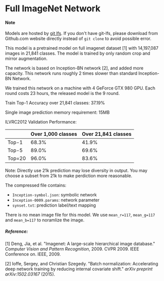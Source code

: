 # Full ImageNet Network

#### Note
Models are hosted by [git lfs](https://git-lfs.github.com/). If you don't have git-lfs, please download from Github.com website directly instead of ```git clone``` to avoid possible error.

This model is a pretrained model on full imagenet dataset [1] with 14,197,087 images in 21,841 classes. The model is trained by only random crop and mirror augmentation.

The network is based on Inception-BN network [2], and added more capacity. This network runs roughly 2 times slower than standard Inception-BN Network.

We trained this network on a machine with 4 GeForce GTX 980 GPU. Each round costs 23 hours, the released model is the 9 round.

Train Top-1 Accuracy over 21,841 classes: 37.19%

Single image prediction memory requirement: 15MB

ILVRC2012 Validation Performance:

|        | Over 1,000 classes | Over 21,841 classes |
| ------ | ------------------ | ------------------- |
| Top-1  | 68.3%              | 41.9%               |
| Top-5  | 89.0%              | 69.6%               |
| Top=20 | 96.0%              | 83.6%               |


Note: Directly use 21k prediction may lose diversity in output. You may choose a subset from 21k to make perdiction more reasonable.

The compressed file contains:
- ```Inception-symbol.json```: symbolic network
- ```Inception-0009.params```: network parameter
- ```synset.txt```: prediction label/text mapping

There is no mean image file for this model. We use ```mean_r=117```, ```mean_g=117``` and ```mean_b=117``` to noramlize the image.


##### Reference:

[1] Deng, Jia, et al. "Imagenet: A large-scale hierarchical image database." *Computer Vision and Pattern Recognition*, 2009. CVPR 2009. IEEE Conference on. IEEE, 2009.

[2] Ioffe, Sergey, and Christian Szegedy. "Batch normalization: Accelerating deep network training by reducing internal covariate shift." *arXiv preprint arXiv:1502.03167* (2015).
